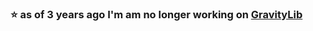 ### ⭐ as of 3 years ago I'm am no longer working on [GravityLib](https://github.com/Magicalbananapi/GravityLib)
